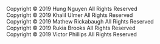 Copyright © 2019 Hung Nguyen All Rights Reserved  
Copyright © 2019 Khalil Ulmer All Rights Reserved  
Copyright © 2019 Mathew Rickabaugh All Rights Reserved  
Copyright © 2019 Rukia Brooks All Rights Reserved  
Copyright © 2019 Victor Phillips All Rights Reserved  
